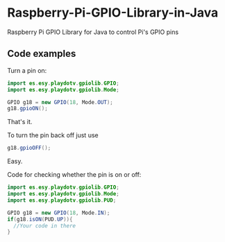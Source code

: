 # Raspberry-Pi-GPIO-Library-in-Java
Raspberry Pi GPIO Library for Java to control Pi's GPIO pins

<h2>Code examples</h2>

Turn a pin on:
```java
import es.esy.playdotv.gpiolib.GPIO;
import es.esy.playdotv.gpiolib.Mode;

GPIO g18 = new GPIO(18, Mode.OUT);
g18.gpioON();
```
That's it.

To turn the pin back off just use
```java 
g18.gpioOFF();
```
Easy.

Code for checking whether the pin is on or off:

```java
import es.esy.playdotv.gpiolib.GPIO;
import es.esy.playdotv.gpiolib.Mode;
import es.esy.playdotv.gpiolib.PUD;

GPIO g18 = new GPIO(18, Mode.IN);
if(g18.isON(PUD.UP)){
  //Your code in there
}
```
